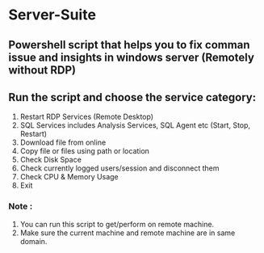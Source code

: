 # Server-Suite

## Powershell script that helps you to fix comman issue and insights in windows server (Remotely without RDP)

## Run the script and choose the service category:
1. Restart RDP Services (Remote Desktop) 
2. SQL Services includes Analysis Services, SQL Agent etc (Start, Stop, Restart)
3. Download file from online  
4. Copy file or files using path or location
5. Check Disk Space
6. Check currently logged users/session and disconnect them          
7. Check CPU & Memory Usage
8. Exit

### Note : 
1. You can run this script to get/perform on remote machine.
2. Make sure the current machine and remote machine are in same domain.
